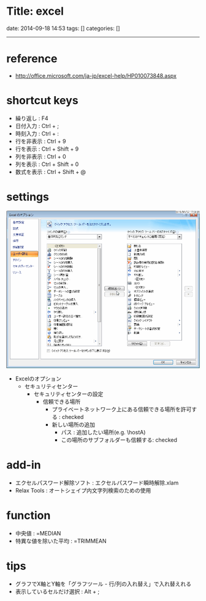Title: excel
==========
date: 2014-09-18 14:53
tags: []
categories: []
- - -
# reference
* <http://office.microsoft.com/ja-jp/excel-help/HP010073848.aspx>

# shortcut keys
* 繰り返し :
		F4
* 日付入力 :
		Ctrl + ;
* 時刻入力 :
		Ctrl + :
* 行を非表示 :
		Ctrl + 9
* 行を表示 :
		Ctrl + Shift + 9
* 列を非表示 :
		Ctrl + 0
* 列を表示 :
		Ctrl + Shift + 0
* 数式を表示 :
		Ctrl + Shift + @

# settings
![クイックアクセスツールバー](./images/20150127_172821_WinShot.png)

* Excelのオプション
	* セキュリティセンター
		* セキュリティセンターの設定
			* 信頼できる場所
				* プライベートネットワーク上にある信頼できる場所を許可する : checked
				* 新しい場所の追加
					* パス : 追加したい場所(e.g. \\hostA\)
					* この場所のサブフォルダーも信頼する: checked

# add-in
* エクセルパスワード解除ソフト : エクセルパスワード瞬時解除.xlam
* Relax Tools                  : オートシェイプ内文字列検索のための使用

# function
* 中央値 :
=MEDIAN
* 特異な値を除いた平均 :
=TRIMMEAN

# tips
* グラフでX軸とY軸を「グラフツール - 行/列の入れ替え」で入れ替えれる
* 表示しているセルだけ選択 :
		Alt + ;

